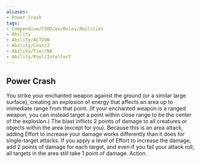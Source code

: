 ```yaml
---
aliases:
- Power Crash
tags:
- Compendium/CSRD/en/Rules/Abilities
- Ability
- Ability/ACTION
- Ability/Cost/3
- Ability/Tier/NA
- Ability/Pool/Intellect
---
```


  
## Power Crash  
You strike your enchanted weapon against the ground (or a similar large surface), creating an explosion of energy that affects an area up to immediate range from that point. (If your enchanted weapon is a ranged weapon, you can instead target a point within close range to be the center of the explosion.) The blast inflicts 2 points of damage to all creatures or objects within the area (except for you). Because this is an area attack, adding Effort to increase your damage works differently than it does for single-target attacks. If you apply a level of Effort to increase the damage, add 2 points of damage for each target, and even if you fail your attack roll, all targets in the area still take 1 point of damage. Action. 